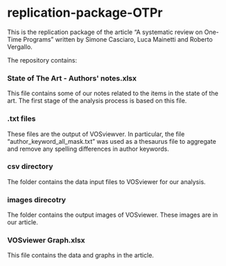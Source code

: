 # replication-package-OTPr

This is the replication package of the article “A systematic review on One-Time Programs” written by Simone Casciaro, Luca Mainetti and Roberto Vergallo.

The repository contains:

### State of The Art - Authors' notes.xlsx
This file contains some of our notes related to the items in the state of the art. The first stage of the analysis process is based on this file.

### .txt files
These files are the output of VOSviewver. In particular, the file “author_keyword_all_mask.txt” was used as a thesaurus file to aggregate and remove any spelling differences in author keywords.

### csv directory
The folder contains the data input files to VOSviewer for our analysis.

### images direcotry
The folder contains the output images of VOSviewer. These images are in our article.

### VOSviewer Graph.xlsx
This file contains the data and graphs in the article. 
